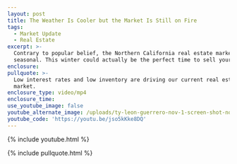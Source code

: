 ```yaml
---
layout: post
title: The Weather Is Cooler but the Market Is Still on Fire
tags:
  - Market Update
  - Real Estate
excerpt: >-
  Contrary to popular belief, the Northern California real estate market is not
  seasonal. This winter could actually be the perfect time to sell your home.
enclosure:
pullquote: >-
  Low interest rates and low inventory are driving our current real estate
  market.
enclosure_type: video/mp4
enclosure_time:
use_youtube_image: false
youtube_alternate_image: /uploads/ty-leon-guerrero-nov-1-screen-shot-no-play.jpg
youtube_code: 'https://youtu.be/jso5kKke8DQ'
---
```



{% include youtube.html %}

{% include pullquote.html %}